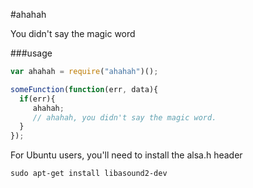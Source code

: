 #ahahah

You didn't say the magic word

###usage

```javascript
var ahahah = require("ahahah")();

someFunction(function(err, data){
  if(err){
     ahahah;
     // ahahah, you didn't say the magic word.
  }
});
```

For Ubuntu users, you'll need to install the alsa.h header

`sudo apt-get install libasound2-dev`

